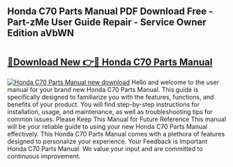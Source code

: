 ## Honda C70 Parts Manual PDF Download Free - Part-zMe User Guide Repair - Service Owner Edition aVbWN

# <h2><a href="http://bc31944.oget.top/?id=Honda+C70+Parts+Manual">🔗Download New 👉🔴 Honda C70 Parts Manual</a></h2>

[![Honda C70 Parts Manual new download](https://i.imgur.com/5g1atiW.png)](http://bc31944.oget.top/?id=Honda+C70+Parts+Manual)
Hello and welcome to the user manual for your brand new Honda C70 Parts Manual. This guide is specifically designed to familiarize you with the features, functions, and benefits of your product. You will find step-by-step instructions for installation, usage, and maintenance, as well as troubleshooting tips for common issues. Please Keep This Manual for Future Reference This manual will be your reliable guide to using your new Honda C70 Parts Manual effectively. This Honda C70 Parts Manual comes with a plethora of features designed to personalize your experience. Your Feedback is Important Honda C70 Parts Manual. We value your input and are committed to continuous improvement.
